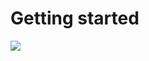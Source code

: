 # Getting started

![](https://github.com/OakwoodAI/automagica/blob/master/images/USPresidents.gif)
